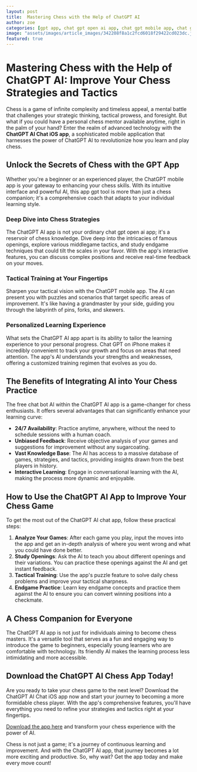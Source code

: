 ```yaml
---
layout: post
title:  Mastering Chess with the Help of ChatGPT AI
author: zoe
categories: [gpt app, chat gpt open ai app, chat gpt mobile app, chat gpt on iphone, app gpt, chat gpt ai app, free chat bot ai]
image: "assets/images/article_images/342208f8a1c2fcd6018f29422cd023dc.jpg"
featured: true
---
```


# Mastering Chess with the Help of ChatGPT AI: Improve Your Chess Strategies and Tactics

Chess is a game of infinite complexity and timeless appeal, a mental battle that challenges your strategic thinking, tactical prowess, and foresight. But what if you could have a personal chess mentor available anytime, right in the palm of your hand? Enter the realm of advanced technology with the **ChatGPT AI Chat iOS app**, a sophisticated mobile application that harnesses the power of ChatGPT AI to revolutionize how you learn and play chess.

## Unlock the Secrets of Chess with the GPT App

Whether you're a beginner or an experienced player, the ChatGPT mobile app is your gateway to enhancing your chess skills. With its intuitive interface and powerful AI, this app gpt tool is more than just a chess companion; it's a comprehensive coach that adapts to your individual learning style.

### Deep Dive into Chess Strategies

The ChatGPT AI app is not your ordinary chat gpt open ai app; it's a reservoir of chess knowledge. Dive deep into the intricacies of famous openings, explore various middlegame tactics, and study endgame techniques that could tilt the scales in your favor. With the app's interactive features, you can discuss complex positions and receive real-time feedback on your moves.

### Tactical Training at Your Fingertips

Sharpen your tactical vision with the ChatGPT mobile app. The AI can present you with puzzles and scenarios that target specific areas of improvement. It's like having a grandmaster by your side, guiding you through the labyrinth of pins, forks, and skewers.

### Personalized Learning Experience

What sets the ChatGPT AI app apart is its ability to tailor the learning experience to your personal progress. Chat GPT on iPhone makes it incredibly convenient to track your growth and focus on areas that need attention. The app's AI understands your strengths and weaknesses, offering a customized training regimen that evolves as you do.

## The Benefits of Integrating AI into Your Chess Practice

The free chat bot AI within the ChatGPT AI app is a game-changer for chess enthusiasts. It offers several advantages that can significantly enhance your learning curve:

- **24/7 Availability**: Practice anytime, anywhere, without the need to schedule sessions with a human coach.
- **Unbiased Feedback**: Receive objective analysis of your games and suggestions for improvement without any sugarcoating.
- **Vast Knowledge Base**: The AI has access to a massive database of games, strategies, and tactics, providing insights drawn from the best players in history.
- **Interactive Learning**: Engage in conversational learning with the AI, making the process more dynamic and enjoyable.

## How to Use the ChatGPT AI App to Improve Your Chess Game

To get the most out of the ChatGPT AI chat app, follow these practical steps:

1. **Analyze Your Games**: After each game you play, input the moves into the app and get an in-depth analysis of where you went wrong and what you could have done better.
2. **Study Openings**: Ask the AI to teach you about different openings and their variations. You can practice these openings against the AI and get instant feedback.
3. **Tactical Training**: Use the app's puzzle feature to solve daily chess problems and improve your tactical sharpness.
4. **Endgame Practice**: Learn key endgame concepts and practice them against the AI to ensure you can convert winning positions into a checkmate.

## A Chess Companion for Everyone

The ChatGPT AI app is not just for individuals aiming to become chess masters. It's a versatile tool that serves as a fun and engaging way to introduce the game to beginners, especially young learners who are comfortable with technology. Its friendly AI makes the learning process less intimidating and more accessible.

## Download the ChatGPT AI Chess App Today!

Are you ready to take your chess game to the next level? Download the ChatGPT AI Chat iOS app now and start your journey to becoming a more formidable chess player. With the app's comprehensive features, you'll have everything you need to refine your strategies and tactics right at your fingertips.

[Download the app here](https://apps.apple.com/us/app/ai-ask-chat-with-ai-bots/id6472484891) and transform your chess experience with the power of AI.

Chess is not just a game; it's a journey of continuous learning and improvement. And with the ChatGPT AI app, that journey becomes a lot more exciting and productive. So, why wait? Get the app today and make every move count!